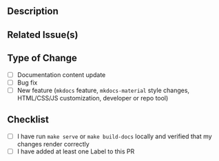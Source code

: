 ## Description
<!-- Describe your changes in detail -->

## Related Issue(s)
<!-- If this PR is related to an issue, please link it here -->

## Type of Change
<!-- Please check the one that applies to this PR using "x". -->
- [ ] Documentation content update
- [ ] Bug fix
- [ ] New feature (`mkdocs` feature, `mkdocs-material` style changes, HTML/CSS/JS customization, developer or repo tool)

## Checklist
<!-- Please check the items that apply to this PR using "x". -->
- [ ] I have run `make serve` or `make build-docs` locally and verified that my changes render correctly
- [ ] I have added at least one Label to this PR
